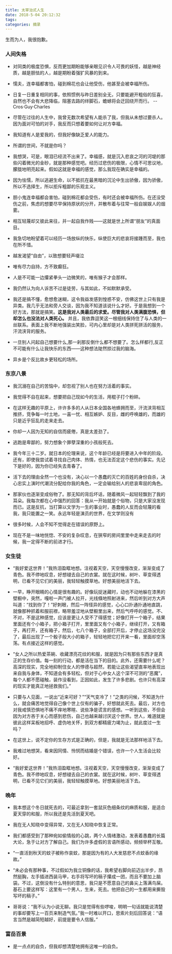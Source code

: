 ```yaml
---
title: 太宰治式人生
date: 2018-5-04 20:12:32
tags:
categories: 摘录
---
```


生而为人，我很抱歉。
<escape><!-- more --></escape>

### 人间失格
* 对同类的极度恐惧，反而更加期盼能够亲眼见识令人可畏的妖怪，越是神经质，越是胆怯的人，越是期盼着强犷风暴的到来。

* 懦夫，连幸福都害怕，碰到棉花也会让他受伤，他甚至会被幸福所伤。

* 日复一日重复相同的事，依照惯例与昨日差别全无，只要能避开粗俗的狂喜，自然也不会有大悲降临，阻塞去路的绊脚石，蟾蜍将会迂回绕开而行。 -- Cros·Guy·Charles 

* 尽管在过往的人生中，我曾无数次希望有人能杀了我，但我从未想过要杀人。因为面对可怕的对手，我反而只想着要如何让对方幸福。

* 我知道有人是爱我的，但我好像缺乏爱人的能力。
 
* 所谓的世间，不就是你吗？ 

* 我想哭，可是，眼泪已经流不出来了。幸福感，就是沉入悲哀之河的河堤的那些闪着微光的金砂，就是那种感觉吧。经历过悲伤的极限，心情不可思议地，朦胧地明亮起来。假如这就是幸福的感觉，那么我现在确实是幸福的。

* 因为怯懦，所以逃避生命，以不抵抗在最黑暗的沉沦中生出骄傲，因为骄傲，所以不选择生，所以拒斥粗鄙的乐观主义。

* 胆小鬼连幸福都会害怕，碰到棉花都会受伤，有时还会被幸福所伤。在还没受伤之前，焦虑的想要尽早保持原状的分开，并散布着与往常一般自娱娱人的烟雾。

* 相互轻蔑却又彼此来往，并一起自我作贱——这就是世上所谓“朋友”的真面目。

* 我急切地盼望着可以经历一场放纵的快乐，纵使巨大的悲哀将接踵而至，我也在所不惜。

* 越发渴望“自由”，以致想要轻声啜泣

* 唯有尽力自持，方不致癫狂。

* 人是不可能一边攥紧拳头一边微笑的，唯有猴子才会那样。

* 我仍然认为向人诉苦不过是徒劳，与其如此，不如默默承受。

* 我还是搞不懂，愈想愈迷糊，这令我益发感到惶惑不安，仿佛这世上只有我是异类。我几乎无法和旁人交谈，因为我不知道该说什么才好。于是我想到一个好方法，那就是搞笑。**这是我对人类最后的求爱。尽管我对人类满腹恐惧，但却怎么也没法对人类死心。** 并且，我依靠逗笑这一根细线保持住了与人类的一丝联系。表面上我不断地强装出笑脸，可内心里却是对人类拼死拼活的服务，汗流浃背的服务。

* 一旦别人问起自己想要什么,那一刹那反倒什么都不想要了。怎么样都行,反正不可能有什么让我快乐的东西——这种想法陡然掠过我的脑海。

* 异乡是个反比故乡更轻松的场所。


### 东京八景
* 我沉溺在自己的苦恼中，却忽视了别人也在努力活着的事实。

* 我觉得不自在起来，想要把自己现如今的生活，用棍子打个粉碎。

* 在这样无趣的平原上，许许多多的人从日本全国各地蜂拥而至，汗流浃背相互推挤，竞争每一吋土地，一喜一忧、相互嫉妒、反目，雌的呼唤雄的，而雄的只是近乎狂乱的走来走去。 

* 你却一人因为无知的自信而疲倦，真是太差劲了。

* 逃跑是卑鄙的，努力想象个罪孽深重的小孩般死去。 

* 我今年三十二岁。就日本的伦理来说，这个年龄已经是将要进入中年的阶段。还有，即使我尝试着寻找自己肉体、热情，也无法否定这个悲伤的事实。先记下是好的，因为你已经失去青春了。 

* 活下去的理由全然一个也没有，决心以一个愚蠢的灭亡的百姓的身份自杀，决心忠实上演时代潮流分配给你我的角色，一定会输给别人的悲哀卑屈的角色。

* 那家伙也逐渐变成俗物了。那无知的背后坏话，随着微风一起轻轻飘到了我的耳朵。我每次都在心中强烈的回答：我从一开始就是个俗物，只是大家没发现而已。这是反抗，当打算以文学为一生的事业时，愚蠢的人反而会轻蔑的看我，我只能置之一笑。永远年轻是演员的世界，在文学则没有

* 很多时候，人会不知不觉得走在错误的原野上。 

* 现在不是一味地恍惚、不安的复杂叹息，在狭窄的房间里里中走来走去的时候，我一定得不断的前进才行。 


### 女生徒
* “我好爱这世界！”我热泪盈眶地想。注视着天空，天空慢慢改变，渐渐变成了青色。我不停地叹息，好想褪去自己的衣裳。就在这时候，树叶、草变得透明，已看不见它们的美丽，我轻轻触摸草地。好想美丽地活下去。

* 一早，睁开眼睛的心情是很有趣的。好像玩捉迷藏时，动也不动地躲在漆黑的壁橱中，突然，嘎啦一声门被人拉开，光线倏地照射进来，然后听到对方大声叫道：“找到你了！”好刺眼，然后一阵怪异的感觉，心心口扑通扑通地直跳，就像那种抓着和服前襟，略带羞涩地从壁橱里出来，然后气呼呼的感觉。不、不对，不是这种感觉，应该是更让人受不了得感觉；好像打开一个箱子，结果里面还有个小箱子，把小箱子打开，里里面又有个小箱子，继续打开，又有箱子，再打开，还有箱子，然后，七八个箱子，全部打开后，才停止这场没完没了，最后出现了一个骰子般大小的箱子，轻轻地把它打开来一看，里面却空荡荡。有点接近这样的感觉。

* “女人之所以热爱茶碗、收藏漂亮花纹的和服，就是因为只有那些东西才是真正的生存价值。每一刻的行动，都是活在当下的目的。此外，还需要什么呢？高深的现实，完全地抑制住女人的悖德与超然，若能让这些渴望直率地表现出来自我与身体，不知道会有多轻松，但对于心中女人这个深不可测的“恶魔”，每个人都不愿碰触，装作没看到，正因如此，发生了许多悲剧。也许只有高深的现实才能真正地拯救我们。”

* 只要与人见面，一说出“近来可好？”“天气变冷了！”之类的问候，不知道为什么，就会痛苦地觉得自己像个世上仅有的骗子，好想就此死去。最后，对方也对我戒慎恐惧地不痛不痒地寒暄、说些净是谎言的感想。一听到这些，不但会因为对方吝于关心而感到悲伤，自己也越来越讨厌这个世界。世人，难道就是彼此这样呆板地招呼、虚伪地关怀，到双方都精疲力竭为止，就此度过一生吗？

* 在这世上，说不定你的生存方式是正确的，但是，我就是无法那样地活下去。

* 我难过地想哭，看来因同情、怜悯而结婚是个错误，也许一个人生活会比较好。

* “我好爱这世界！”我热泪盈眶地想。注视着天空，天空慢慢改变，渐渐变成了青色。我不停地叹息，好想褪去自己的衣裳。就在这时候，树叶、草变得透明，已看不见它们的美丽，我轻轻触摸草地。好想美丽地活下去。


### 晚年
* 我本想这个冬日就死去的，可最近拿到一套鼠灰色细条纹的麻质和服，是适合夏天穿的和服，所以我还是先活到夏天吧。

* 我在无人知晓中变得异常，又在无人知晓中恢复正常。

* 我们都感受到了那种宛如偷情般的心跳，两个人情绪激动，发表着愚蠢的长篇大论，急于让对方了解自己。我们为许多虚假的言语所感动，频频举杯互敬。

* “一直活到秋天的蚊子被称作哀蚊，那是因为有的人大发慈悲不点蚊香的缘故。”

* “未必会有那种事，不过假如为我立铜像的话，我希望右脚向前迈出半步，昂然挺胸，左手插进西装马甲，右手将写坏的稿子攥成一团，而且不要加上脑袋。不过，这倒没有什么特别的意思，我只是不愿意自己的鼻尖上落满鸟屎。基石上要这样写：这里有一个男人，生来，死去。他把自己的一生都用来撕毁写坏的稿子。”

* 哥哥说：“我不认为小说无聊。我只是觉得有些啰唆，明明一句话就能说清楚的事却要写上一百页来制造气氛。”我一时难以开口，思索片刻后回答说：“语言当然是越简短越好，前提是要令人信服。”


### 富岳百景
* 是一点点的自负，但我却想清楚地拥有这唯一的自负。

